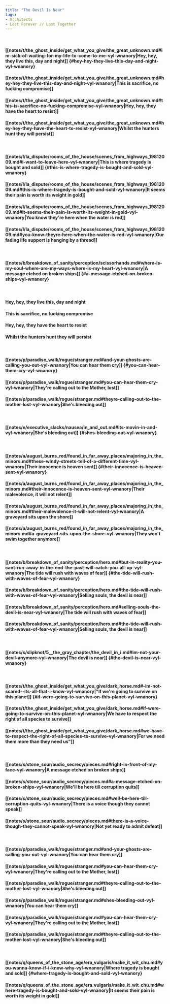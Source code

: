 ```yaml
---
title: "The Devil Is Near"
tags:
- Architects
- Lost Forever ∕∕ Lost Together
---
```

&nbsp;
#### [[notes/t/the_ghost_inside/get_what_you_give/the_great_unknown.md#im-sick-of-waiting-for-my-life-to-come-to-me-vyl-wnanory|Hey, hey, they live this, day and night]] {#hey-hey-they-live-this-day-and-night-vyl-wnanory}
#### [[notes/t/the_ghost_inside/get_what_you_give/the_great_unknown.md#hey-hey-they-live-this-day-and-night-vyl-wnanory|This is sacrifice, no fucking compromise]]
#### [[notes/t/the_ghost_inside/get_what_you_give/the_great_unknown.md#this-is-sacrifice-no-fucking-compromise-vyl-wnanory|Hey, hey, they have the heart to resist]]
#### [[notes/t/the_ghost_inside/get_what_you_give/the_great_unknown.md#hey-hey-they-have-the-heart-to-resist-vyl-wnanory|Whilst the hunters hunt they will persist]]
&nbsp;
#### [[notes/l/la_dispute/rooms_of_the_house/scenes_from_highways_19812009.md#i-want-to-leave-here-vyl-wnanory|This is where tragedy is bought and sold]] {#this-is-where-tragedy-is-bought-and-sold-vyl-wnanory}
#### [[notes/l/la_dispute/rooms_of_the_house/scenes_from_highways_19812009.md#this-is-where-tragedy-is-bought-and-sold-vyl-wnanory|It seems their pain is worth its weight in gold]]
#### [[notes/l/la_dispute/rooms_of_the_house/scenes_from_highways_19812009.md#it-seems-their-pain-is-worth-its-weight-in-gold-vyl-wnanory|You know they're here when the water is red]]
#### [[notes/l/la_dispute/rooms_of_the_house/scenes_from_highways_19812009.md#you-know-theyre-here-when-the-water-is-red-vyl-wnanory|Our fading life support is hanging by a thread]]
&nbsp;
#### [[notes/b/breakdown_of_sanity/perception/scissorhands.md#where-is-my-soul-where-are-my-ways-where-is-my-heart-vyl-wnanory|A message etched on broken ships]] {#a-message-etched-on-broken-ships-vyl-wnanory}
&nbsp;
#### Hey, hey, they live this, day and night
#### This is sacrifice, no fucking compromise
#### Hey, hey, they have the heart to resist
#### Whilst the hunters hunt they will persist
&nbsp;
#### [[notes/p/paradise_walk/rogue/stranger.md#and-your-ghosts-are-calling-you-out-vyl-wnanory|You can hear them cry]] {#you-can-hear-them-cry-vyl-wnanory}
#### [[notes/p/paradise_walk/rogue/stranger.md#you-can-hear-them-cry-vyl-wnanory|They're calling out to the Mother, lost]]
#### [[notes/p/paradise_walk/rogue/stranger.md#theyre-calling-out-to-the-mother-lost-vyl-wnanory|She's bleeding out]]
&nbsp;
#### [[notes/e/executive_slacks/nausea/in_and_out.md#its-movin-in-and-vyl-wnanory|She's bleeding out]] {#shes-bleeding-out-vyl-wnanory}
&nbsp;
#### [[notes/a/august_burns_red/found_in_far_away_places/majoring_in_the_minors.md#these-windy-streets-tell-of-a-different-time-vyl-wnanory|Their innocence is heaven sent]] {#their-innocence-is-heaven-sent-vyl-wnanory}
#### [[notes/a/august_burns_red/found_in_far_away_places/majoring_in_the_minors.md#their-innocence-is-heaven-sent-vyl-wnanory|Their malevolence, it will not relent]]
#### [[notes/a/august_burns_red/found_in_far_away_places/majoring_in_the_minors.md#their-malevolence-it-will-not-relent-vyl-wnanory|A graveyard sits upon the shore]]
#### [[notes/a/august_burns_red/found_in_far_away_places/majoring_in_the_minors.md#a-graveyard-sits-upon-the-shore-vyl-wnanory|They won't swim together anymore]]
&nbsp;
#### [[notes/b/breakdown_of_sanity/perception/hero.md#but-in-reality-you-cant-run-away-in-the-end-the-past-will-catch-you-all-up-vyl-wnanory|The tide will rush with waves of fear]] {#the-tide-will-rush-with-waves-of-fear-vyl-wnanory}
#### [[notes/b/breakdown_of_sanity/perception/hero.md#the-tide-will-rush-with-waves-of-fear-vyl-wnanory|Selling souls, the devil is near]]
#### [[notes/b/breakdown_of_sanity/perception/hero.md#selling-souls-the-devil-is-near-vyl-wnanory|The tide will rush with waves of fear]]
#### [[notes/b/breakdown_of_sanity/perception/hero.md#the-tide-will-rush-with-waves-of-fear-vyl-wnanory|Selling souls, the devil is near]]
&nbsp;
#### [[notes/s/slipknot/5__the_gray_chapter/the_devil_in_i.md#im-not-your-devil-anymore-vyl-wnanory|The devil is near]] {#the-devil-is-near-vyl-wnanory}
&nbsp;
#### [[notes/t/the_ghost_inside/get_what_you_give/dark_horse.md#-im-not-scared--its-all-that-i-know-vyl-wnanory|"If we're going to survive on this planet]] {#if-were-going-to-survive-on-this-planet-vyl-wnanory}
#### [[notes/t/the_ghost_inside/get_what_you_give/dark_horse.md#if-were-going-to-survive-on-this-planet-vyl-wnanory|We have to respect the right of all species to survive]]
#### [[notes/t/the_ghost_inside/get_what_you_give/dark_horse.md#we-have-to-respect-the-right-of-all-species-to-survive-vyl-wnanory|For we need them more than they need us"]]
&nbsp;
#### [[notes/s/stone_sour/audio_secrecy/pieces.md#right-in-front-of-my-face-vyl-wnanory|A message etched on broken ships]]
#### [[notes/s/stone_sour/audio_secrecy/pieces.md#a-message-etched-on-broken-ships-vyl-wnanory|We'll be here till corruption quits]]
#### [[notes/s/stone_sour/audio_secrecy/pieces.md#well-be-here-till-corruption-quits-vyl-wnanory|There is a voice though they cannot speak]]
#### [[notes/s/stone_sour/audio_secrecy/pieces.md#there-is-a-voice-though-they-cannot-speak-vyl-wnanory|Not yet ready to admit defeat]]
&nbsp;
#### [[notes/p/paradise_walk/rogue/stranger.md#and-your-ghosts-are-calling-you-out-vyl-wnanory|You can hear them cry]]
#### [[notes/p/paradise_walk/rogue/stranger.md#you-can-hear-them-cry-vyl-wnanory|They're calling out to the Mother, lost]]
#### [[notes/p/paradise_walk/rogue/stranger.md#theyre-calling-out-to-the-mother-lost-vyl-wnanory|She's bleeding out]]
#### [[notes/p/paradise_walk/rogue/stranger.md#shes-bleeding-out-vyl-wnanory|You can hear them cry]]
#### [[notes/p/paradise_walk/rogue/stranger.md#you-can-hear-them-cry-vyl-wnanory|They're calling out to the Mother, lost]]
#### [[notes/p/paradise_walk/rogue/stranger.md#theyre-calling-out-to-the-mother-lost-vyl-wnanory|She's bleeding out]]
&nbsp;
#### [[notes/q/queens_of_the_stone_age/era_vulgaris/make_it_wit_chu.md#you-wanna-know-if-i-know-why-vyl-wnanory|Where tragedy is bought and sold]] {#where-tragedy-is-bought-and-sold-vyl-wnanory}
#### [[notes/q/queens_of_the_stone_age/era_vulgaris/make_it_wit_chu.md#where-tragedy-is-bought-and-sold-vyl-wnanory|It seems their pain is worth its weight in gold]]
